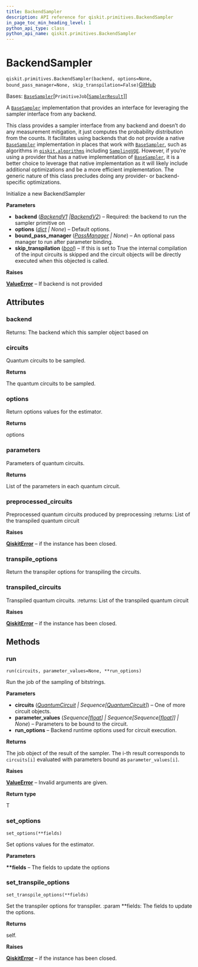 ```yaml
---
title: BackendSampler
description: API reference for qiskit.primitives.BackendSampler
in_page_toc_min_heading_level: 1
python_api_type: class
python_api_name: qiskit.primitives.BackendSampler
---
```


# BackendSampler

<span id="qiskit.primitives.BackendSampler" />

`qiskit.primitives.BackendSampler(backend, options=None, bound_pass_manager=None, skip_transpilation=False)`[GitHub](https://github.com/qiskit/qiskit/tree/stable/0.46/qiskit/primitives/backend_sampler.py "view source code")

Bases: [`BaseSampler`](qiskit.primitives.BaseSampler "qiskit.primitives.base.base_sampler.BaseSampler")\[`PrimitiveJob`\[[`SamplerResult`](qiskit.primitives.SamplerResult "qiskit.primitives.base.sampler_result.SamplerResult")]]

A [`BaseSampler`](qiskit.primitives.BaseSampler "qiskit.primitives.BaseSampler") implementation that provides an interface for leveraging the sampler interface from any backend.

This class provides a sampler interface from any backend and doesn’t do any measurement mitigation, it just computes the probability distribution from the counts. It facilitates using backends that do not provide a native [`BaseSampler`](qiskit.primitives.BaseSampler "qiskit.primitives.BaseSampler") implementation in places that work with [`BaseSampler`](qiskit.primitives.BaseSampler "qiskit.primitives.BaseSampler"), such as algorithms in [`qiskit.algorithms`](algorithms#module-qiskit.algorithms "qiskit.algorithms") including [`SamplingVQE`](qiskit.algorithms.minimum_eigensolvers.SamplingVQE "qiskit.algorithms.minimum_eigensolvers.SamplingVQE"). However, if you’re using a provider that has a native implementation of [`BaseSampler`](qiskit.primitives.BaseSampler "qiskit.primitives.BaseSampler"), it is a better choice to leverage that native implementation as it will likely include additional optimizations and be a more efficient implementation. The generic nature of this class precludes doing any provider- or backend-specific optimizations.

Initialize a new BackendSampler

**Parameters**

*   **backend** ([*BackendV1*](qiskit.providers.BackendV1 "qiskit.providers.BackendV1")  *|*[*BackendV2*](qiskit.providers.BackendV2 "qiskit.providers.BackendV2")) – Required: the backend to run the sampler primitive on
*   **options** ([*dict*](https://docs.python.org/3/library/stdtypes.html#dict "(in Python v3.12)") *| None*) – Default options.
*   **bound\_pass\_manager** ([*PassManager*](qiskit.transpiler.PassManager "qiskit.transpiler.PassManager") *| None*) – An optional pass manager to run after parameter binding.
*   **skip\_transpilation** ([*bool*](https://docs.python.org/3/library/functions.html#bool "(in Python v3.12)")) – If this is set to True the internal compilation of the input circuits is skipped and the circuit objects will be directly executed when this objected is called.

**Raises**

[**ValueError**](https://docs.python.org/3/library/exceptions.html#ValueError "(in Python v3.12)") – If backend is not provided

## Attributes

<span id="qiskit.primitives.BackendSampler.backend" />

### backend

Returns: The backend which this sampler object based on

<span id="qiskit.primitives.BackendSampler.circuits" />

### circuits

Quantum circuits to be sampled.

**Returns**

The quantum circuits to be sampled.

<span id="qiskit.primitives.BackendSampler.options" />

### options

Return options values for the estimator.

**Returns**

options

<span id="qiskit.primitives.BackendSampler.parameters" />

### parameters

Parameters of quantum circuits.

**Returns**

List of the parameters in each quantum circuit.

<span id="qiskit.primitives.BackendSampler.preprocessed_circuits" />

### preprocessed\_circuits

Preprocessed quantum circuits produced by preprocessing :returns: List of the transpiled quantum circuit

**Raises**

[**QiskitError**](exceptions#qiskit.exceptions.QiskitError "qiskit.exceptions.QiskitError") – if the instance has been closed.

<span id="qiskit.primitives.BackendSampler.transpile_options" />

### transpile\_options

Return the transpiler options for transpiling the circuits.

<span id="qiskit.primitives.BackendSampler.transpiled_circuits" />

### transpiled\_circuits

Transpiled quantum circuits. :returns: List of the transpiled quantum circuit

**Raises**

[**QiskitError**](exceptions#qiskit.exceptions.QiskitError "qiskit.exceptions.QiskitError") – if the instance has been closed.

## Methods

### run

<span id="qiskit.primitives.BackendSampler.run" />

`run(circuits, parameter_values=None, **run_options)`

Run the job of the sampling of bitstrings.

**Parameters**

*   **circuits** ([*QuantumCircuit*](qiskit.circuit.QuantumCircuit "qiskit.circuit.QuantumCircuit") *| Sequence\[*[*QuantumCircuit*](qiskit.circuit.QuantumCircuit "qiskit.circuit.QuantumCircuit")*]*) – One of more circuit objects.
*   **parameter\_values** (*Sequence\[*[*float*](https://docs.python.org/3/library/functions.html#float "(in Python v3.12)")*] | Sequence\[Sequence\[*[*float*](https://docs.python.org/3/library/functions.html#float "(in Python v3.12)")*]] | None*) – Parameters to be bound to the circuit.
*   **run\_options** – Backend runtime options used for circuit execution.

**Returns**

The job object of the result of the sampler. The i-th result corresponds to `circuits[i]` evaluated with parameters bound as `parameter_values[i]`.

**Raises**

[**ValueError**](https://docs.python.org/3/library/exceptions.html#ValueError "(in Python v3.12)") – Invalid arguments are given.

**Return type**

T

### set\_options

<span id="qiskit.primitives.BackendSampler.set_options" />

`set_options(**fields)`

Set options values for the estimator.

**Parameters**

**\*\*fields** – The fields to update the options

### set\_transpile\_options

<span id="qiskit.primitives.BackendSampler.set_transpile_options" />

`set_transpile_options(**fields)`

Set the transpiler options for transpiler. :param \*\*fields: The fields to update the options.

**Returns**

self.

**Raises**

[**QiskitError**](exceptions#qiskit.exceptions.QiskitError "qiskit.exceptions.QiskitError") – if the instance has been closed.

